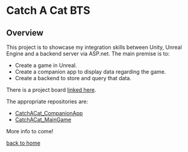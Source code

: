 # Catch A Cat BTS

## Overview

This project is to showcase my integration skills between Unity, Unreal Engine and a backend server via ASP.net.
The main premise is to:
- Create a game in Unreal.
- Create a companion app to display data regarding the game.
- Create a backend to store and query that data.

There is a project board [linked here]("https://github.com/users/LauraMariee/projects/2").

The appropriate repositories are:
- [CatchACat_CompanionApp]("https://github.com/LauraMariee/CatchACat_CompanionApp")
- [CatchACat_MainGame]("https://github.com/LauraMariee/CatchACat_MainGame")

More info to come! 

[back to home](./index)
